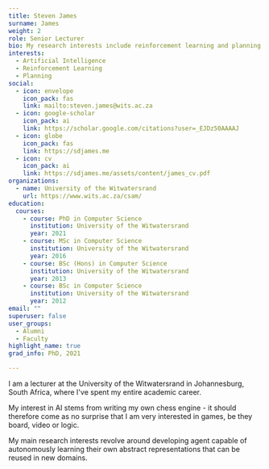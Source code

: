 ```yaml
---
title: Steven James
surname: James
weight: 2
role: Senior Lecturer
bio: My research interests include reinforcement learning and planning.
interests:
  - Artificial Intelligence
  - Reinforcement Learning
  - Planning
social:
  - icon: envelope
    icon_pack: fas
    link: mailto:steven.james@wits.ac.za
  - icon: google-scholar
    icon_pack: ai
    link: https://scholar.google.com/citations?user=_EJDz50AAAAJ
  - icon: globe
    icon_pack: fas
    link: https://sdjames.me
  - icon: cv
    icon_pack: ai
    link: https://sdjames.me/assets/content/james_cv.pdf
organizations:
  - name: University of the Witwatersrand
    url: https://www.wits.ac.za/csam/
education:
  courses:
    - course: PhD in Computer Science
      institution: University of the Witwatersrand
      year: 2021
    - course: MSc in Computer Science
      institution: University of the Witwatersrand
      year: 2016
    - course: BSc (Hons) in Computer Science
      institution: University of the Witwatersrand
      year: 2013
    - course: BSc in Computer Science
      institution: University of the Witwatersrand
      year: 2012
email: ""
superuser: false
user_groups:
  - Alumni
  - Faculty 
highlight_name: true
grad_info: PhD, 2021

---
```


I am a lecturer at the University of the Witwatersrand in Johannesburg, South Africa, where I've spent my entire academic career.

My interest in AI stems from writing my own chess engine - it should therefore come as no surprise that I am very interested in games, be they board, video or logic.

My main research interests revolve around developing agent capable of autonomously learning their own abstract representations that can be reused in new domains.  
